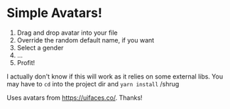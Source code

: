 # Simple Avatars!

1. Drag and drop avatar into your file
2. Override the random default name, if you want
3. Select a gender
4. ...
5. Profit!

I actually don't know if this will work as it relies on some external libs. You may have to `cd` into the project dir and `yarn install` /shrug

Uses avatars from https://uifaces.co/. Thanks!
